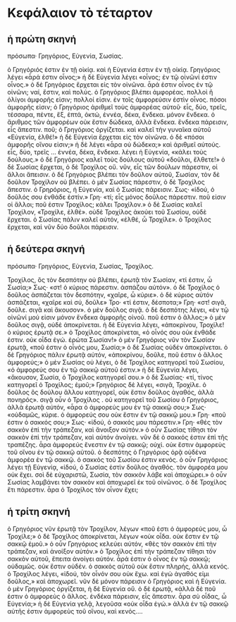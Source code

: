# Κεφάλαιον τὸ τέταρτον
## ἡ πρώτη σκηνή

πρόσωπα· Γρηγόριος, Εὐγενία, Σωσίας.

ὁ Γρηγόριός ἐστιν ἐν τῇ οἰκίᾳ. καὶ ἡ Εὐγενία ἐστιν ἐν τῇ οἰκίᾳ.
Γρηγόριος λέγει «ἆρά ἐστιν οἶνος;»
ἡ δὲ Εὐγενία λέγει «οἶνος; ἐν τῷ οἰνῶνί ἐστιν οἶνος.»
ὁ δὲ Γρηγόριος ἔρχεται εἰς τὸν οἰνῶνα. ἆρά ἐστιν οἶνος ἐν τῷ οἰνῶνι; ναί, ἔστιν, καὶ πολύς.
ὁ Γρηγόριος βλέπει ἀμφορέας. πολλοὶ ἢ ὀλίγοι ἀμφορῆς εἰσιν; πολλοί εἰσιν. ἐν τοῖς ἀμφορεύσιν ἐστὶν οἶνος. πόσοι ἀμφορῆς εἰσιν;
ὁ Γρηγόριος ἀριθμεῖ τοὺς ἀμφορέας αὐτοῦ· εἷς, δύο, τρεῖς, τέσσαρα, πέντε, ἕξ, ἑπτά, ὀκτώ, ἐννέα, δέκα, ἕνδεκα.
μόνον ἕνδεκα. ὁ ἄριθμος τῶν ἀμφορέων οὐκ ἔστιν δώδεκα, ἀλλὰ ἕνδεκα. ἕνδεκα πάρεισιν, εἷς ἄπεστιν. ποῦ;
ὁ Γρηγόριος ὀργίζεται. καὶ καλεῖ τὴν γυναῖκα αὐτοῦ «Εὐγενία, ἐλθέ!»
ἡ δὲ Εὐγενία ἔρχεται εἰς τὸν οἰνῶνα. ὁ δὲ «πόσοι ἀμφορῆς οἴνου εἰσιν;»
ἡ δὲ λέγει «ἆρα οὐ δώδεκα;» καὶ ἀριθμεῖ αὐτούς. εἷς, δύο, τρεῖς ... ἐννέα, δέκα, ἕνδεκα.
λέγει ἡ Εὐγενία, «κάλει τοὺς δούλους.»
ὁ δὲ Γρηγόριος καλεῖ τοὺς δούλους αὐτοῦ «δοῦλοι, ἔλθετε!»
ὁ δὲ Σωσίας ἔρχεται, ὁ δὲ Τροχίλος οὔ.
νῦν, εἷς τῶν δούλων πάρεστιν, οἱ ἄλλοι ἄπεισιν.
ὁ δὲ Γρηγόριος βλέπει τὸν δοῦλον αὐτοῦ, Σωσίαν, τὸν δὲ δοῦλον Τροχίλον οὐ βλέπει. ὁ μὲν Σωσίας πάρεστιν, ὁ δὲ Τροχίλος ἄπεστιν. ὁ Γρηρόριος, ἡ Εὐγενία, καὶ ὁ Σωσίας πάρεισιν.
Σως· «ἰδού, ὁ δοῦλός σου ἐνθάδε ἐστίν.»
Γρη· «τί; εἷς μόνος δοῦλος πάρεστιν. ποῦ εἰσιν οἱ ἄλλοι; ποῦ ἐστιν Τροχίλος; κάλει Τροχίλον.»
ὁ δὲ Σωσίας καλεῖ Τροχίλον, «Τροχίλε, ἐλθέ». οὐδὲ Τροχίλος ἀκούει τοῦ Σωσίου, οὐδὲ ἔρχεται. ὁ Σωσίας πάλιν καλεῖ αὐτόν, «ἐλθέ, ὦ Τροχίλε». ὁ Τροχίλος ἔρχεται, καὶ νῦν δύο δοῦλοι πάρεισιν.

## ἡ δεύτερα σκηνή

πρόσωπα· Γρηγόριος, Εὐγενία, Σωσίας, Τροχίλος.

Τροχίλος, ὃς τὸν δεσπότην οὐ βλέπει, ἐρωτᾷ τὸν Σωσίαν, «τί ἐστιν, ὦ Σωσία;»
Σως· «στ! ὁ κύριος πάρεστιν. ἀσπάζου αὐτόν».
ὁ δὲ Τροχίλος ὁ δοῦλος ἀσπάζεται τὸν δεσπότην, «χαῖρε, ὦ κύριε».
ὁ δὲ κύριος αὐτόν ἀσπάζεται, «χαῖρε καὶ σύ, δοῦλε»
Τρο· «τί ἐστιν, δέσποτα;»
Γρη· «στ! σιγᾶ, δοῦλε. σιγᾶ καὶ ἄκουσον». ὁ μὲν δοῦλος σιγᾷ. ὁ δὲ δεσπότης λέγει, «ἐν τῷ οἰνῶνί μού εἰσιν μόνον ἕνδεκα ἀμφορῆς οἰνοῦ. ποῦ ἐστιν ὁ ἄλλος;»
ὁ μὲν δοῦλος σιγᾷ, οὐδὲ ἀποκρίνεται.
ἡ δὲ Εὐγενία λέγει, «ἀποκρίνου, Τροχίλε! ὁ κύριος ἐρωτᾷ σε.»
ὁ Τροχίλος ἀποκρίνεται, «ὁ οἶνός σου οὐκ ἐνθάδε ἐστιν. οὐκ οἶδα ἐγώ. ἐρώτα Σωσίαν!»
ὁ μὲν Γρηγόριος νῦν τὸν Σωσίαν ἐρωτᾷ, «ποῦ ἐστιν ὁ οἶνός μου, Σωσία;»
ὁ δὲ Σωσίας οὐδέν ἀποκρίνεται. ὁ δὲ Γρηγόριος πάλιν ἐρωτᾷ αὐτόν, «ἀποκρίνου, δοῦλε, ποῦ ἐστιν ὁ ἄλλος ἀμφορεύς;»
ὁ μὲν Σωσίας οὐ λέγει, ὁ δὲ Τροχίλος κατηγορεῖ τοῦ Σωσίου, «ὁ ἀμφορεύς σου ἐν τῷ σακκῷ αὐτοῦ ἐστιν.»
ἡ δὲ Εὐγενία λέγει, «ἄκουσον, Σωσία, ὁ Τροχίλος κατηγορεῖ σου.»
ὁ δὲ Σωσίας· «τί, τίνος κατηγορεῖ ὁ Τροχίλος; ἐμοῦ;»
Γρηγόριος δὲ λέγει, «σιγᾶ, Τροχίλε. ὁ δοῦλος ὃς δούλου ἄλλου κατηγορεῖ, οὐκ ἔστιν δοῦλος ἀγαθός, ἀλλὰ πονηρός». σιγᾷ οὖν ὁ Τροχίλος .
οὐ κατηγορεῖ τοῦ Σωσίου ὁ Γρηγόριος, ἀλλὰ ἐρωτᾷ αὐτόν, «ἆρα ὁ ἀμφορεύς μου ἐν τῷ σακκῷ σου;»
Σως· «οὐδαμῶς, κύριε. ὁ ἀμφορεύς σου οὐκ ἔστιν ἐν τῷ σακκῷ μου.»
Γρη· «ποῦ ἐστιν ὁ σακκός σου;»
Σως· «ἰδού, ὁ σακκός μου πάρεστιν.»
Γρη· «θές τὸν σακκὸν ἐπὶ τὴν τράπεζαν, καὶ ἄνοιξον αὐτόν.»
ὁ οὖν Σωσίας τίθησι τὸν σακκὸν ἐπὶ τήν τράπεζαν, καὶ αὐτόν ἀνοίγει. νῦν δὲ ὁ σακκός ἐστιν ἐπὶ τῆς τραπέζης.
ἆρα ἀμφορεύς ἔνεστιν ἐν τῷ σακκῷ; οὐχί. οὐκ ἔστιν ἀμφορεὺς τοῦ οἴνου ἐν τῷ σακκῷ αὐτοῦ. ὁ δεσπότης ὁ Γηργόριος ὁρᾷ οὐδένα ἀμφορέα ἐν τῷ σακκῷ. ὁ σακκὸς τοῦ Σωσίου ἐστιν κενός.
ὁ οὖν Γρηγόριος λέγει τῇ Εὐγενίᾳ, «ἰδού, ὁ Σωσίας ἐστὶν δοῦλος ἀγαθός. τὸν ἀμφορέα μου οὐκ ἔχει. σοὶ δὲ εὐχαριστῶ, Σωσία, τὸν σακκόν λάβε καὶ ἀποχώρει.»
ὁ οὖν Σωσίας λαμβάνει τὸν σακκὸν καὶ ἀποχωρεῖ ἐκ τοῦ οἰνῶνος. ὁ δὲ Τροχίλος ἔτι πάρεστιν. ἆρα ὁ Τροχίλος τὸν οἶνον ἔχει;

## ἡ τρίτη σκηνή

ὁ Γρηγόριος νῦν ἐρωτᾷ τὸν Τροχίλον, λέγων «ποῦ ἐστι ὁ ἀμφορεύς μου, ὦ Τροχίλε;»
ὁ δὲ Τροχίλος ἀποκρίνεται, λέγων «οὐκ οἶδα. οὐκ ἔστιν ἐν τῷ σακκῷ ἐμοῦ.»
ὁ οὖν Γρηγόριος κελεύει αὐτόν, «θὲς τὸν σακκὸν ἐπὶ τὴν τράπεζαν, καὶ ἀνοίξον αὐτόν.»
ὁ Τροχίλος ἐπὶ τὴν τράπεζαν τίθησι τὸν σακκὸν αὐτοῦ, ἔπειτα ἀνοίγει αὐτόν. ἆρά ἐστιν ὁ οἶνος ἐν τῷ σακκῷ; οὐδαμῶς. οὐκ ἔστιν οὐδέν. ὁ σακκὸς αὐτοῦ οὐκ ἔστιν πληρής, ἀλλὰ κενός.
ὁ Τροχίλος λέγει, «ἰδού, τὸν οἶνόν σου οὐκ ἔχω. καὶ ἐγὼ ἀγαθός εἰμι δοῦλος,» καὶ ἀποχωρεῖ. νῦν δὲ μόνον πάρεισιν ὁ Γρηγόριος καὶ ἡ Εὐγενία. ὁ μὲν Γρηγόριος ὀργίζεται, ἡ δὲ Εὐγενία οὔ.
ὁ δὲ ἐρωτᾷ, «ἀλλὰ δὲ ποῦ ἐστιν ὁ ἀμφορεὺς ὁ ἄλλος. ἑνδέκα πάρεισιν, εἷς ἄπεστιν. ἆρα σὺ οἶδας, ὦ Εὐγενία;»
ἡ δὲ Εὐγενία γελᾷ, λεγοῦσα «οὐκ οἶδα ἐγώ.»
ἀλλὰ ἐν τῷ σακκῷ αὐτῆς ἐστιν ἀμφορεὺς τοῦ οἴνου, καὶ κενός....
